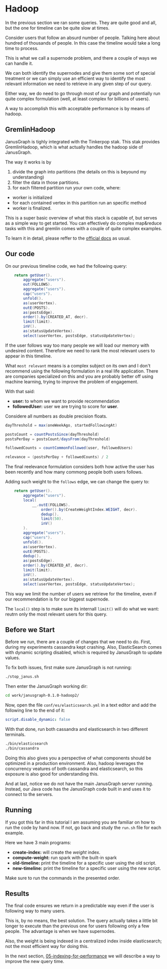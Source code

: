 # Hadoop

In the previous section we ran some queries. They are quite good and all, but
the one for timeline can be quite slow at times.

Consider users that follow an absurd number of people. Talking here about
hundred of thousands of people. In this case the timeline would take a long
time to process.

This is what we call a supernode problem, and there a couple of ways we can
handle it.

We can both identify the supernodes and give them some sort of special
treatment or we can simply use an efficient way to identify the most relevant
information we need to retrieve in any given step of our query.

Either way, we do need to go through most of our graph and potentially run
quite complex formulation (well, at least complex for billions of users).

A way to accomplish this with acceptable performance is by means of hadoop.

##  GremlinHadoop

JanusGraph is tighly integrated with the Tinkerpop stak. This stak provides
GremlinHadoop, which is what actually handles the hadoop side of JanusGraph.

The way it works is by

1. divide the graph into partitions (the details on this is beyound my
   understanding)
2. filter the data in those partitions.
3. for each filtered partition run your own code, where:
  * worker is initialized
  * for each contained vertex in this partition run an specific method
  * worker is finalized.


This is a super basic overview of what this stack is capable of, but serves as
a simple way to get started. You can effectively do complex map&reduce tasks
with this and gremlin comes with a couple of quite complex examples.

To learn it in detail, please reffer to the [official
docs](http://tinkerpop.apache.org/docs/current/reference/#graphcomputer) as
usual.

## Our code

On our previous timeline code, we had the following query:

```java
    return getUser().
        aggregate("users").
        out(FOLLOWS).
        aggregate("users").
        cap("users").
        unfold().
        as(userVertex).
        outE(POSTS).
        as(postsEdge).
        order().by(CREATED_AT, decr).
        limit(limit).
        inV().
        as(statusUpdateVertex).
        select(userVertex, postsEdge, statusUpdateVertex);
```

If the user follows way too many people we will load our memory with undesired
content. Therefore we need to rank the most relevant users to appear in this
timeline.

What `most relevant` means is a complex subject on its own and I don't
recommend using the following formulation in a real life application. There are
companies specialized on this and you are probably better off using machine
learning, trying to improve the problem of engagement.

With that said:

* **user:** to whom we want to provide recommendation
* **followedUser:** user we are trying to score for **user**.

Considere all numbers as double precision floats.

```java
dayThreshold = max(oneWeekAgo, startedFollowingAt)

postsCount = countPostsSince(dayThreshold)
postsPerDay = postsCount/daysFrom(dayThreshold)

followedCounts = countCommonFollowed(user, followedUsers)

relevance = (postsPerDay + followedCounts) / 2
```

The final reelevance formulation considers both how active the user has been
recently and how many commong people both users follows.


Adding such weight to the `follows` edge, we can change the query to:


```java
    return getUser().
        aggregate("users").
        local(
            __.outE(FOLLOWS).
                order().by(CreateWeightIndex.WEIGHT, decr).
                dedup().
                limit(50).
                inV()
        ).
        aggregate("users").
        cap("users").
        unfold().
        as(userVertex).
        outE(POSTS).
        dedup().
        as(postsEdge).
        order().by(CREATED_AT, decr).
        limit(limit).
        inV().
        as(statusUpdateVertex).
        select(userVertex, postsEdge, statusUpdateVertex);
```

This way we limit the number of users we retrieve for the timeline, even if our
recommendation is for our biggest supernode.

The `local()` step is to make sure its internall `limit()` will do what we want: reutrn only the most relevant users
for this query.


## Before we Start

Before we run, there are a couple of changes that we need to do. First, during
my experiments cassandra kept crashing. Also, ElasticSearch comes with dynamic
scripting disabled, which is required by JanusGraph to update values.

To fix both issues, first make sure JanusGraph is not running:

```bash
./stop_janus.sh
```

Then enter the JanusGraph working dir:

```bash
cd work/janusgraph-0.1.0-hadoop2/
```

Now, open the file `conf/es/elasticsearch.yml` in a text editor and add the
following line to the end of it:

```yml
script.disable_dynamic: false 
```

With that done, run both cassandra and elasticsearch in two different
terminals.

```bash
./bin/elasticsearch
./bin/cassandra
```


Doing this also gives you a perspective of what components should be optimized
in a production environment. Also, hadoop leverages the concurrency veatures of
both cassandra and elasticsearch, so this exposure is also good for
understanding this.

And at last, notice we do not have the main JanusGraph server running. Instead,
our Java code has the JanusGraph code built in and uses it to connect to the
servers.

## Running

If you got this far in this tutorial I am assuming you are familiar on how to
run the code by hand now. If not, go back and study the `run.sh` file for each
example.

Here we have 3 main programs:

* **create-index:** will create the *weight* index.
* **compute-weight:** run spark with the built-in spark
* **old-timeline:** print the timeline for a specific user using the old script.
* **new-timeline:** print the timeline for a specific user using the new script.

Make sure to run the commands in the presented order.

## Results

The final code ensures we return in a predictable way even if the user is following way to many users.

This is, by no means, the best solution. The query actually takes a little bit longer to execute than the previous
one for users following only a few people. The advantage is when we have supernodes.

Also, the weight is being indexed in a centralized index inside elasticsearch; not the most efficient way for doing this.

In the next section, [05-indexing-for-performance](../05-indexing-for-performance) we will describe a way to improve the
new query time.
